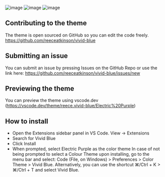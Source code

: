![image](https://user-images.githubusercontent.com/78908925/160690467-02d2606e-904c-49e3-9750-92b928a96a5c.png)
![image](https://user-images.githubusercontent.com/78908925/160690923-c06ce76b-a446-48bc-af6e-020fb2ad3f6f.png)
![image](https://user-images.githubusercontent.com/78908925/160691026-e5c73a9f-4e3b-4d23-a3e3-6139c6f73f0d.png)


## Contributing to the theme
The theme is open sourced on GitHub so you can edit the code freely. https://github.com/reeceatkinson/vivid-blue

## Submitting an issue
You can submit an issue by pressing Issues on the GitHub Repo or use the link here: https://github.com/reeceatkinson/vivid-blue/issues/new

## Previewing the theme
You can preview the theme using vscode.dev (https://vscode.dev/theme/reece.vivid-blue/Electric%20Purple)

## How to install
- Open the Extensions sidebar panel in VS Code. View → Extensions
- Search for Vivid Blue
- Click Install
- When prompted, select Electric Purple as the color theme
In case of not being prompted to select a Colour Theme upon installing, go to the menu bar and select: Code (File, on Windows) > Preferences > Color Theme > Vivid Blue. Alternatively, you can use the shortcut ⌘/Ctrl + K > ⌘/Ctrl + T and select Vivid Blue.
